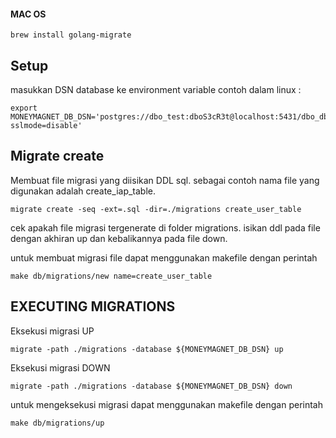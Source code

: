 #### MAC OS
```shell
brew install golang-migrate
```  

## Setup
masukkan DSN database ke environment variable
contoh dalam linux :
```shell
export MONEYMAGNET_DB_DSN='postgres://dbo_test:dboS3cR3t@localhost:5431/dbo_db?sslmode=disable'
```  

## Migrate create
Membuat file migrasi yang diisikan DDL sql. sebagai contoh nama file yang digunakan adalah create_iap_table.  
```shell
migrate create -seq -ext=.sql -dir=./migrations create_user_table
```  
cek apakah file migrasi tergenerate di folder migrations. isikan ddl pada file dengan akhiran up dan kebalikannya pada file down.

untuk membuat migrasi file dapat menggunakan makefile dengan perintah
```shell
make db/migrations/new name=create_user_table
``` 

## EXECUTING MIGRATIONS
Eksekusi migrasi UP  
```shell
migrate -path ./migrations -database ${MONEYMAGNET_DB_DSN} up
```

Eksekusi migrasi DOWN
```shell
migrate -path ./migrations -database ${MONEYMAGNET_DB_DSN} down
```

untuk mengeksekusi migrasi dapat menggunakan makefile dengan perintah
```shell
make db/migrations/up
``` 